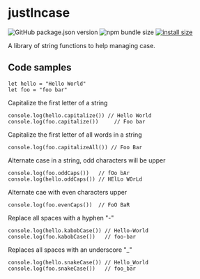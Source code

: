 # justIncase

![GitHub package.json version](https://img.shields.io/github/package-json/v/soggybag/justincase.svg)
![npm bundle size](https://img.shields.io/bundlephobia/min/@soggybag/justincase.svg)
[![install size](https://packagephobia.now.sh/badge?p=@soggybag/justincase)](https://packagephobia.now.sh/result?p=@soggybag/justincase)

A library of string functions to help managing case.

## Code samples 

```
let hello = "Hello World"
let foo = "foo bar"
```

Capitalize the first letter of a string
```
console.log(hello.capitalize()) // Hello World
console.log(foo.capitalize())	  // Foo bar
```

Capitalize the first letter of all words in a string
```
console.log(foo.capitalizeAll()) // Foo Bar
```

Alternate case in a string, odd characters will be upper
```
console.log(foo.oddCaps())   // fOo bAr
console.log(hello.oddCaps()) // HElLo WOrLd
```

Alternate cae with even characters upper
```
console.log(foo.evenCaps())  // FoO BaR
```

Replace all spaces with a hyphen "-"
```
console.log(hello.kabobCase()) // Hello-World
console.log(foo.kabobCase())   // foo-bar
```

Replaces all spaces with an underscore "_"
```
console.log(hello.snakeCase()) // Hello_World
console.log(foo.snakeCase())   // foo_bar
```